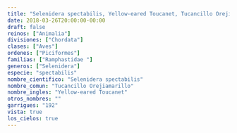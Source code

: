 ```yaml
---
title: "Selenidera spectabilis, Yellow-eared Toucanet, Tucancillo Orejiamarillo"
date: 2018-03-26T20:00:00-00:00
draft: false
reinos: ["Animalia"]
divisiones: ["Chordata"]
clases: ["Aves"]
ordenes: ["Piciformes"]
familias: ["Ramphastidae "]
generos: ["Selenidera"]
especie: "spectabilis"
nombre_cientifico: "Selenidera spectabilis"
nombre_comun: "Tucancillo Orejiamarillo"
nombre_ingles: "Yellow-eared Toucanet"
otros_nombres: ""
garrigues: "192"
vista: true
los_cielos: true
---
```

